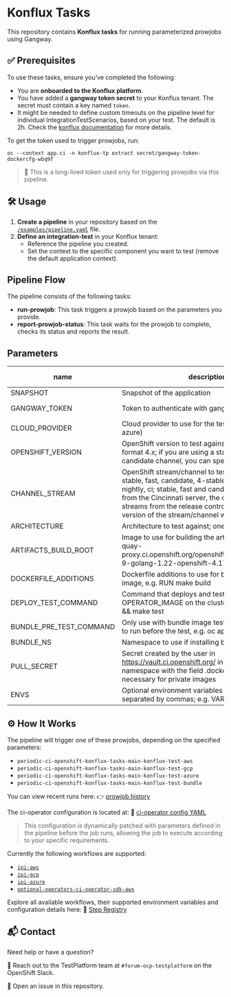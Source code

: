 # Konflux Tasks

This repository contains **Konflux tasks** for running parameterized prowjobs using Gangway.


## ✅ Prerequisites
To use these tasks, ensure you’ve completed the following:
- You are **onboarded to the Konflux platform**.
- You have added a **gangway token secret** to your Konflux tenant. The secret must contain a key named `token`.
- It might be needed to define custom timeouts on the pipeline level for individual IntegrationTestScenarios, based on your test. The default is 2h. Check the [konflux documentation](https://konflux-ci.dev/docs/testing/integration/editing/) for more details.

To get the token used to trigger prowjobs, run:
```
oc --context app.ci -n konflux-tp extract secret/gangway-token-dockercfg-wbq9f
```
> 🔑 This is a long-lived token used only for triggering prowjobs via this pipeline.


## 🛠️ Usage
1. **Create a pipeline** in your repository based on the [`/examples/pipeline.yaml`](/examples/pipeline.yaml) file.
2. **Define an integration-test** in your Konflux tenant:
    - Reference the pipeline you created.
    - Set the context to the specific component you want to test (remove the default application context).


## Pipeline Flow
The pipeline consists of the following tasks:
- **run-prowjob**: This task triggers a prowjob based on the parameters you provide.
- **report-prowjob-status**: This task waits for the prowjob to complete, checks its status and reports the result.

## Parameters
| name | description | default value | required |
|------|-------------|----------------|----------|
| SNAPSHOT | Snapshot of the application |  | true |
| GANGWAY_TOKEN | Token to authenticate with gangway | gangway-token | false |
| CLOUD_PROVIDER | Cloud provider to use for the test (one of aws, gcp, azure) | aws | false |
| OPENSHIFT_VERSION | OpenShift version to test against; must be in the format 4.x; if you are using a stable, fast or candidate channel, you can specify 4.x.y | 4.18 | false |
| CHANNEL_STREAM | OpenShift stream/channel to test against; one of stable, fast, candidate, 4-stable, nightly, konflux-nightly, ci; stable, fast and candidate are channels from the Cincinnati server, the other ones are streams from the release controller; always the latest version of the stream/channel will be used | stable | false |
| ARCHITECTURE | Architecture to test against; one of amd64, arm64 | amd64 | false |
| ARTIFACTS_BUILD_ROOT | Image to use for building the artifacts image, e.g. quay-proxy.ci.openshift.org/openshift/ci:ocp_builder_rhel-9-golang-1.22-openshift-4.17 |  | true |
| DOCKERFILE_ADDITIONS | Dockerfile additions to use for building the artifacts image, e.g. RUN make build |  | true |
| DEPLOY_TEST_COMMAND | Command that deploys and tests the OPERATOR_IMAGE on the cluster, e.g. make deploy && make test |  | true |
| BUNDLE_PRE_TEST_COMMAND | Only use with bundle image test! Pre-test command to run before the test, e.g. oc apply ... |  | false |
| BUNDLE_NS | Namespace to use if installing bundle image |  | false |
| PULL_SECRET | Secret created by the user in https://vault.ci.openshift.org/ in the test-credential namespace with the field .dockerconfigjson; necessary for private images |  | false |
| ENVS | Optional environment variables to inject into the test; separated by commas; e.g. VAR1=val1,VAR2=val2 |  | false |



## ⚙️ How It Works
The pipeline will trigger one of these prowjobs, depending on the specified parameters:
  - `periodic-ci-openshift-konflux-tasks-main-konflux-test-aws`
  - `periodic-ci-openshift-konflux-tasks-main-konflux-test-gcp`
  - `periodic-ci-openshift-konflux-tasks-main-konflux-test-azure`
  - `periodic-ci-openshift-konflux-tasks-main-konflux-test-bundle`

You can view recent runs here: 👉 [prowjob history](https://prow.ci.openshift.org/?job=periodic-ci-openshift-konflux-tasks-*)

The ci-operator configuration is located at: 📄 [ci-operator config YAML](https://github.com/openshift/release/blob/master/ci-operator/config/openshift/konflux-tasks/openshift-konflux-tasks-main.yaml)
> This configuration is dynamically patched with parameters defined in the pipeline before the job runs, allowing the job to execute according to your specific requirements.

Currently the following workflows are supported:
- [`ipi-aws`](https://steps.ci.openshift.org/workflow/ipi-aws)
- [`ipi-gcp`](https://steps.ci.openshift.org/workflow/ipi-gcp)
- [`ipi-azure`](https://steps.ci.openshift.org/workflow/ipi-azure)
- [`optional-operators-ci-operator-sdk-aws`](https://steps.ci.openshift.org/workflow/optional-operators-ci-operator-sdk-aws)


Explore all available workflows, their supported environment variables and  configuration details here: 🔗 [Step Registry](https://steps.ci.openshift.org)

## 📬 Contact
Need help or have a question?

📢 Reach out to the TestPlatform team at `#forum-ocp-testplatform` on the OpenShift Slack.

🐛 Open an issue in this repository.